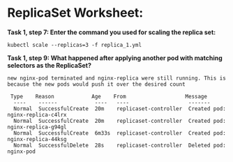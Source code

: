 # ReplicaSet Worksheet:

__Task 1, step 7: Enter the command you used for scaling the replica set:__
```
kubectl scale --replicas=3 -f replica_1.yml

```

__Task 1, step 9: What happened after applying another pod with matching selectors as the ReplicaSet?__
```
new nginx-pod terminated and nginx-replica were still running. This is because the new pods would push it over the desired count

 Type    Reason            Age    From                   Message
  ----    ------            ----   ----                   -------
  Normal  SuccessfulCreate  20m    replicaset-controller  Created pod: nginx-replica-c4lrx
  Normal  SuccessfulCreate  20m    replicaset-controller  Created pod: nginx-replica-g94gl
  Normal  SuccessfulCreate  6m33s  replicaset-controller  Created pod: nginx-replica-44ksg
  Normal  SuccessfulDelete  28s    replicaset-controller  Deleted pod: nginx-pod


```
